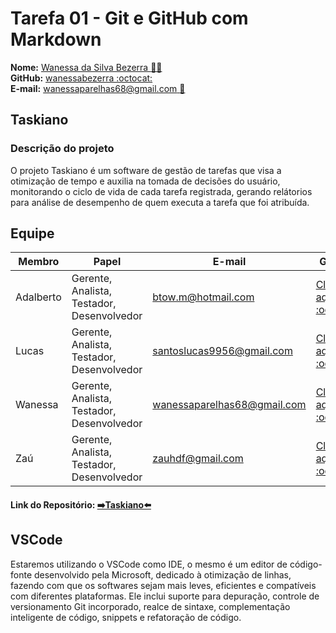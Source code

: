 # Tarefa 01 - Git e GitHub com Markdown

**Nome:** [Wanessa da Silva Bezerra :woman_technologist:](http://lattes.cnpq.br/4286250622494169)  
**GitHub:** [wanessabezerra :octocat:](https://github.com/wanessabezerra)  
**E-mail:** [wanessaparelhas68@gmail.com :email:](http://wanessaparelhas68@gmail.com)

## Taskiano

### Descrição do projeto

O projeto Taskiano é um software de gestão de tarefas que visa a otimização de tempo e auxilia na tomada de decisões do usuário, monitorando o ciclo de vida de cada tarefa registrada, gerando relátorios para análise de desempenho de quem executa a tarefa que foi atribuída.

## Equipe

| Membro    | Papel                                      | E-mail                      | GitHub                                                     |
| --------- | ------------------------------------------ | --------------------------- | ---------------------------------------------------------- |
| Adalberto | Gerente, Analista, Testador, Desenvolvedor | btow.m@hotmail.com          | [Clique aqui :octocat:](https://github.com/batbeto)        |
| Lucas     | Gerente, Analista, Testador, Desenvolvedor | santoslucas9956@gmail.com   | [Clique aqui :octocat:](https://github.com/LucasSilva01)   |
| Wanessa   | Gerente, Analista, Testador, Desenvolvedor | wanessaparelhas68@gmail.com | [Clique aqui :octocat:](https://github.com/wanessabezerra) |
| Zaú       | Gerente, Analista, Testador, Desenvolvedor | zauhdf@gmail.com            | [Clique aqui :octocat:](https://github.com/ZauJulio)       |

#### Link do Repositório: [➡️Taskiano⬅️](https://github.com/wanessabezerra/Taskiano)

## VSCode

Estaremos utilizando o VSCode como IDE, o mesmo é um editor de código-fonte desenvolvido pela Microsoft, dedicado à otimização de linhas, fazendo com que os softwares sejam mais leves, eficientes e compatíveis com diferentes plataformas.
Ele inclui suporte para depuração, controle de versionamento Git incorporado, realce de sintaxe, complementação inteligente de código, snippets e refatoração de código.
